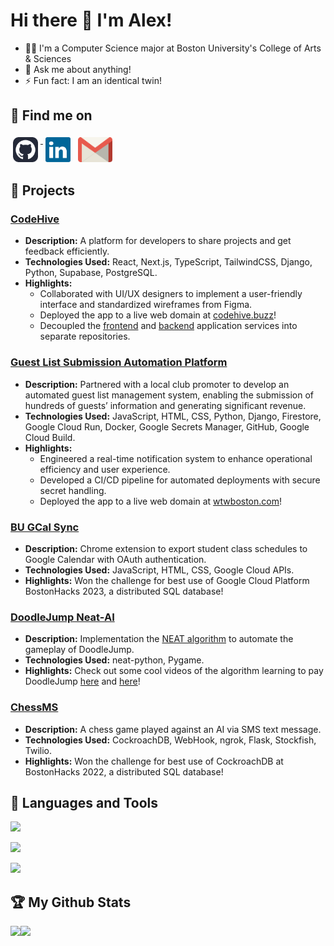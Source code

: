 # Hi there 👋 I'm Alex!

 - 👨‍💻 I'm a Computer Science major at Boston University's College of Arts & Sciences
 - 💬 Ask me about anything!
 - ⚡ Fun fact: I am an identical twin!

## :email: Find me on  
<p>
 <a href="https://github.com/alexjmiller5/" rel="noopener noreferrer" target="_blank"> <img src="assets/github-icon.svg" height="40" style="vertical-align:top; margin:4px" target="_blank"> </a>
 <a href="https://www.linkedin.com/in/ajmil/" rel="noopener noreferrer" target="_blank"> <img src="assets/linkedin-icon.svg" height="40" style="vertical-align:top; margin:4px"></a>
 <a href="mailto:amiller06880@gmail.com" target="_blank"> <img src="assets/gmail-icon.svg" alt="Python" height="40" style="vertical-align:top; margin:4px"></a> 
</p>  

## 💼 Projects

### [CodeHive](https://github.com/orgs/Spark-Project-Pulse/repositories)
- **Description:** A platform for developers to share projects and get feedback efficiently.
- **Technologies Used:** React, Next.js, TypeScript, TailwindCSS, Django, Python, Supabase, PostgreSQL.
- **Highlights:**
  - Collaborated with UI/UX designers to implement a user-friendly interface and standardized wireframes from Figma.
  - Deployed the app to a live web domain at [codehive.buzz](https://codehive.buzz)!
  - Decoupled the [frontend](https://github.com/Spark-Project-Pulse/codehive-frontend) and [backend](https://github.com/Spark-Project-Pulse/codehive-backend) application services into separate repositories.
### [Guest List Submission Automation Platform](https://github.com/alexjmiller5/promoter-guestlist-platform)
- **Description:** Partnered with a local club promoter to develop an automated guest list management system, enabling the submission of hundreds of guests’ information and generating significant revenue.
- **Technologies Used:** JavaScript, HTML, CSS, Python, Django, Firestore, Google Cloud Run, Docker, Google Secrets Manager, GitHub, Google Cloud Build.
- **Highlights:** 
  - Engineered a real-time notification system to enhance operational efficiency and user experience.
  - Developed a CI/CD pipeline for automated deployments with secure secret handling.
  - Deployed the app to a live web domain at [wtwboston.com](https://wtwboston.com)!
### [BU GCal Sync](https://github.com/alexjmiller5/BUGCalSync)
- **Description:** Chrome extension to export student class schedules to Google Calendar with OAuth authentication.
- **Technologies Used:** JavaScript, HTML, CSS, Google Cloud APIs.
- **Highlights:** Won the challenge for best use of Google Cloud Platform BostonHacks 2023, a distributed SQL database!
### [DoodleJump Neat-AI](https://github.com/alexjmiller5/DoodleJump-NEAT-AI)
- **Description:** Implementation the [NEAT algorithm](https://nn.cs.utexas.edu/downloads/papers/stanley.cec02.pdf) to automate the gameplay of DoodleJump.
- **Technologies Used:** neat-python, Pygame.
- **Highlights:** Check out some cool videos of the algorithm learning to pay DoodleJump [here](https://youtu.be/TbiUGNLxEMQ) and [here](https://youtu.be/CsDxCkCBqnc)!
### [ChessMS](https://github.com/alexjmiller5/ChessMS)
- **Description:** A chess game played against an AI via SMS text message.
- **Technologies Used:** CockroachDB, WebHook, ngrok, Flask, Stockfish, Twilio.
- **Highlights:** Won the challenge for best use of CockroachDB at BostonHacks 2022, a distributed SQL database!

## 🧰 Languages and Tools
<p>
  <a href="https://skillicons.dev">
    <img src="https://skillicons.dev/icons?i=java,python,c,cpp,cs,go,dart,html,css,js,pug,git,linux,bash&theme=dark"/>
  </a>
</p>
<p>
   <a href="https://skillicons.dev">
    <img src="https://skillicons.dev/icons?i=vscode,flask,flutter,processing,firebase,github,gitlab&theme=dark"/>
  </a>
</p>
<p>
  <a href="https://skillicons.dev">
    <img src="https://skillicons.dev/icons?i=bootstrap,pytorch,nodejs,mysql&theme=dark"/>
  </a>
</p>

## :trophy: My Github Stats
<div>
<a href="https://github-readme-stats.vercel.app/api?username=alexjmiller5&theme=tokyonight">
  <img  align="left" src="https://github-readme-stats.vercel.app/api?username=alexjmiller5&theme=tokyonight" />
</a>
 <a href="https://github-readme-stats.vercel.app/api/top-langs/?username=alexjmiller5&theme=tokyonight&layout=compact">
  <img align="left" src="https://github-readme-stats.vercel.app/api/top-langs/?username=alexjmiller5&theme=tokyonight&layout=compact" />
</a>
</div>
